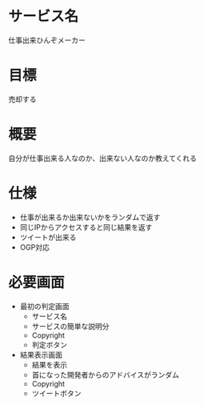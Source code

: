# サービス名

仕事出来ひんぞメーカー



# 目標

売却する



# 概要

自分が仕事出来る人なのか、出来ない人なのか教えてくれる



# 仕様

- 仕事が出来るか出来ないかをランダムで返す
- 同じIPからアクセスすると同じ結果を返す
- ツイートが出来る
- OGP対応



# 必要画面

- 最初の判定画面
  - サービス名
  - サービスの簡単な説明分
  - Copyright
  - 判定ボタン
- 結果表示画面
  - 結果を表示
  - 首になった開発者からのアドバイスがランダム
  - Copyright
  - ツイートボタン

